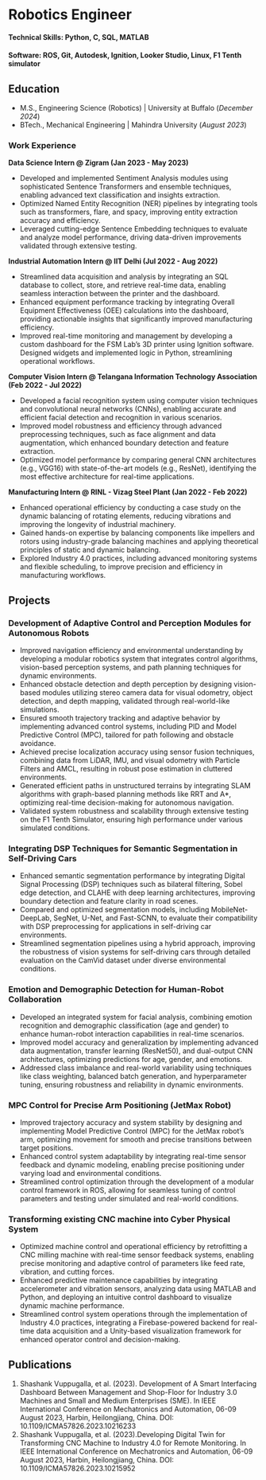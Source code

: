 # Robotics Engineer

#### Technical Skills: Python, C, SQL, MATLAB
#### Software: ROS, Git, Autodesk, Ignition, Looker Studio, Linux, F1 Tenth simulator

## Education
- M.S., Engineering Science (Robotics) | University at Buffalo (_December 2024_)
- BTech.,  Mechanical Engineering | Mahindra University (_August 2023_)

### Work Experience
**Data Science Intern @ Zigram (Jan 2023 - May 2023)**
- Developed and implemented Sentiment Analysis modules using sophisticated Sentence Transformers and ensemble techniques, enabling advanced text classification and insights extraction.
- Optimized Named Entity Recognition (NER) pipelines by integrating tools such as transformers, flare, and spacy, improving entity extraction accuracy and efficiency.
- Leveraged cutting-edge Sentence Embedding techniques to evaluate and analyze model performance, driving data-driven improvements validated through extensive testing.

**Industrial Automation Intern @ IIT Delhi (Jul 2022 - Aug 2022)**
- Streamlined data acquisition and analysis by integrating an SQL database to collect, store, and retrieve real-time data, enabling seamless interaction between the printer and the dashboard.
- Enhanced equipment performance tracking by integrating Overall Equipment Effectiveness (OEE) calculations into the dashboard, providing actionable insights that significantly improved manufacturing efficiency.
- Improved real-time monitoring and management by developing a custom dashboard for the FSM Lab’s 3D printer using Ignition software. Designed widgets and implemented logic in Python, streamlining operational workflows.

**Computer Vision Intern @ Telangana Information Technology Association (Feb 2022 - Jul 2022)**
- Developed a facial recognition system using computer vision techniques and convolutional neural networks (CNNs), enabling accurate and efficient facial detection and recognition in various scenarios.
- Improved model robustness and efficiency through advanced preprocessing techniques, such as face alignment and data augmentation, which enhanced boundary detection and feature extraction.
- Optimized model performance by comparing general CNN architectures (e.g., VGG16) with state-of-the-art models (e.g., ResNet), identifying the most effective architecture for real-time applications.

**Manufacturing Intern @  RINL - Vizag Steel Plant (Jan 2022 - Feb 2022)**
- Enhanced operational efficiency by conducting a case study on the dynamic balancing of rotating elements, reducing vibrations and improving the longevity of industrial machinery.
- Gained hands-on expertise by balancing components like impellers and rotors using industry-grade balancing machines and applying theoretical principles of static and dynamic balancing.
- Explored Industry 4.0 practices, including advanced monitoring systems and flexible scheduling, to improve precision and efficiency in manufacturing workflows.

## Projects
### Development of Adaptive Control and Perception Modules for Autonomous Robots
- Improved navigation efficiency and environmental understanding by developing a modular robotics system that integrates control algorithms, vision-based perception systems, and path planning techniques for dynamic environments.
- Enhanced obstacle detection and depth perception by designing vision-based modules utilizing stereo camera data for visual odometry, object detection, and depth mapping, validated through real-world-like simulations.
- Ensured smooth trajectory tracking and adaptive behavior by implementing advanced control systems, including PID and Model Predictive Control (MPC), tailored for path following and obstacle avoidance.
- Achieved precise localization accuracy using sensor fusion techniques, combining data from LiDAR, IMU, and visual odometry with Particle Filters and AMCL, resulting in robust pose estimation in cluttered environments.
- Generated efficient paths in unstructured terrains by integrating SLAM algorithms with graph-based planning methods like RRT and A*, optimizing real-time decision-making for autonomous navigation.
- Validated system robustness and scalability through extensive testing on the F1 Tenth Simulator, ensuring high performance under various simulated conditions.

### Integrating DSP Techniques for Semantic Segmentation in Self-Driving Cars
- Enhanced semantic segmentation performance by integrating Digital Signal Processing (DSP) techniques such as bilateral filtering, Sobel edge detection, and CLAHE with deep learning architectures, improving boundary detection and feature clarity in road scenes.
- Compared and optimized segmentation models, including MobileNet-DeepLab, SegNet, U-Net, and Fast-SCNN, to evaluate their compatibility with DSP preprocessing for applications in self-driving car environments.
- Streamlined segmentation pipelines using a hybrid approach, improving the robustness of vision systems for self-driving cars through detailed evaluation on the CamVid dataset under diverse environmental conditions.

### Emotion and Demographic Detection for Human-Robot Collaboration 
- Developed an integrated system for facial analysis, combining emotion recognition and demographic classification (age and gender) to enhance human-robot interaction capabilities in real-time scenarios.
- Improved model accuracy and generalization by implementing advanced data augmentation, transfer learning (ResNet50), and dual-output CNN architectures, optimizing predictions for age, gender, and emotions.
- Addressed class imbalance and real-world variability using techniques like class weighting, balanced batch generation, and hyperparameter tuning, ensuring robustness and reliability in dynamic environments.

### MPC Control for Precise Arm Positioning (JetMax Robot)
- Improved trajectory accuracy and system stability by designing and implementing Model Predictive Control (MPC) for the JetMax robot’s arm, optimizing movement for smooth and precise transitions between target positions.
- Enhanced control system adaptability by integrating real-time sensor feedback and dynamic modeling, enabling precise positioning under varying load and environmental conditions.
- Streamlined control optimization through the development of a modular control framework in ROS, allowing for seamless tuning of control parameters and testing under simulated and real-world conditions.

### Transforming existing CNC machine into Cyber Physical System
- Optimized machine control and operational efficiency by retrofitting a CNC milling machine with real-time sensor feedback systems, enabling precise monitoring and adaptive control of parameters like feed rate, vibration, and cutting forces.
- Enhanced predictive maintenance capabilities by integrating accelerometer and vibration sensors, analyzing data using MATLAB and Python, and deploying an intuitive control dashboard to visualize dynamic machine performance.
- Streamlined control system operations through the implementation of Industry 4.0 practices, integrating a Firebase-powered backend for real-time data acquisition and a Unity-based visualization framework for enhanced operator control and decision-making.

## Publications
1. Shashank Vuppugalla, et al. (2023). Development of A Smart Interfacing Dashboard Between Management and Shop-Floor for Industry 3.0 Machines and Small and Medium Enterprises (SME). In IEEE International Conference on Mechatronics and Automation, 06-09 August 2023, Harbin, Heilongjiang, China. DOI: 10.1109/ICMA57826.2023.10216233
2. Shashank Vuppugalla, et al. (2023).Developing Digital Twin for Transforming CNC Machine to Industry 4.0 for Remote Monitoring. In IEEE International Conference on Mechatronics and Automation, 06-09 August 2023, Harbin, Heilongjiang, China. DOI: 10.1109/ICMA57826.2023.10215952
